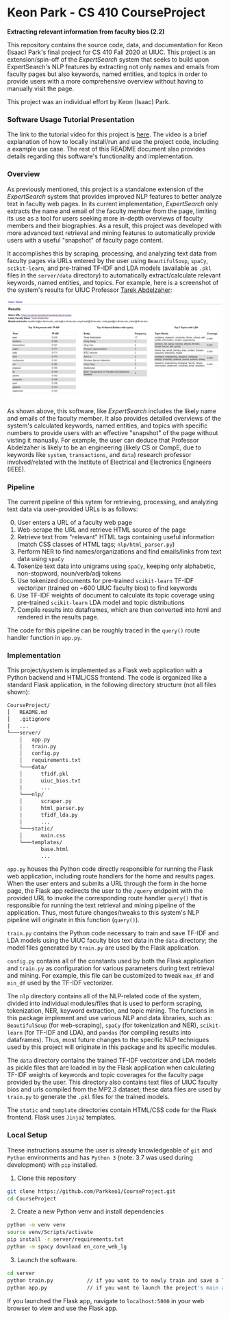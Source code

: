 # Keon Park - CS 410 CourseProject
**Extracting relevant information from faculty bios (2.2)**

This repository contains the source code, data, and documentation for Keon (Isaac) Park's final project for CS 410 Fall 2020 at UIUC. This project is an extension/spin-off of the *ExpertSearch* system that seeks to build upon ExpertSearch's NLP features by extracting not only names and emails from faculty pages but also keywords, named entities, and topics  in order to provide users with a more comprehensive overview without having to manually visit the page.

This project was an individual effort by Keon (Isaac) Park.

### Software Usage Tutorial Presentation

The link to the tutorial video for this project is [here](). The video is a brief explanation of how to locally install/run and use the project code, including a example use case. The rest of this README document also provides details regarding this software's functionality and implementation.

### Overview

As previously mentioned, this project is a standalone extension of the *ExpertSearch* system that provides improved NLP features to better analyze text in faculty web pages. In its current implementation, *ExpertSearch* only extracts the name and email of the faculty member from the page, limiting its use as a tool for users seeking more in-depth overviews of faculty members and their biographies. As a result, this project was developed with more advanced text retrieval and mining features to automatically provide users with a useful "snapshot" of faculty page content.

It accomplishes this by scraping, processing, and analyzing text data from faculty pages via URLs entered by the user using `BeautifulSoup`, `spaCy`, `scikit-learn`, and pre-trained TF-IDF and LDA models (available as `.pkl` files in the `server/data` directory) to automatically extract/calculate relevant keywords, named entities, and topics. For example, here is a screenshot of the system's results for UIUC Professor [Tarek Abdelzaher](https://cs.illinois.edu/about/people/all-faculty/zaher):

![Screenshot](https://raw.githubusercontent.com/Parkkeo1/CourseProject/main/project_example_image.PNG)

As shown above, this software, like *ExpertSearch* includes the likely name and emails of the faculty member. It also provides detailed overviews of the system's calculated keywords, named entities, and topics with specific numbers to provide users with an effective "snapshot" of the page without visting it manually. For example, the user can deduce that Professor Abdelzaher is likely to be an engineering (likely CS or CompE, due to keywords like `system`, `transactions`, and `data`) research professor involved/related with the Institute of Electrical and Electronics Engineers (IEEE).

### Pipeline

The current pipeline of this sytem for retrieving, processing, and analyzing text data via user-provided URLs is as follows:

0. User enters a URL of a faculty web page
1. Web-scrape the URL and retrieve HTML source of the page
2. Retrieve text from "relevant" HTML tags containing useful information (match CSS classes of HTML tags; `nlp/html_parser.py`)
3. Perform NER to find names/organizations and find emails/links from text data using `spaCy`
4. Tokenize text data into unigrams using `spaCy`, keeping only alphabetic, non-stopword, noun/verb/adj tokens
5. Use tokenized documents for pre-trained `scikit-learn` TF-IDF vectorizer (trained on ~600 UIUC faculty bios) to find keywords
6. Use TF-IDF weights of document to calculate its topic coverage using pre-trained `scikit-learn` LDA model and topic distributions
7. Compile results into dataframes, which are then converted into html and rendered in the results page.

The code for this pipeline can be roughly traced in the `query()` route handler function in `app.py`.

### Implementation

This project/system is implemented as a Flask web application with a Python backend and HTML/CSS frontend. The code is organized like a standard Flask application, in the following directory structure (not all files shown):

```
CourseProject/
│   README.md
│   .gitignore
|   ...
└───server/
    │   app.py
    │   train.py
    │   config.py
    │   requirements.txt
    └───data/
    │      tfidf.pkl
    |      uiuc_bios.txt
    |      ...
    └───nlp/
    │      scraper.py
    |      html_parser.py
    |      tfidf_lda.py
    |      ...
    └───static/
    │      main.css
    └───templates/
           base.html
           ...
```

`app.py` houses the Python code directly responsible for running the Flask web application, including route handlers for the home and results pages. When the user enters and submits a URL through the form in the home page, the Flask app redirects the user to the `/query` endpoint with the provided URL to invoke the corresponding route handler `query()` that is responsible for running the text retrieval and mining pipeline of the application. Thus, most future changes/tweaks to this system's NLP pipeline will originate in this function (`query()`).

`train.py` contains the Python code necessary to train and save TF-IDF and LDA models using the UIUC faculty bios text data in the `data` directory; the model files generated by `train.py` are used by the Flask application.

`config.py` contains all of the constants used by both the Flask application and `train.py` as configuration for various parameters during text retrieval and mining. For example, this file can be customized to tweak `max_df` and `min_df` used by the TF-IDF vectorizer.

The `nlp` directory contains all of the NLP-related code of the system, divided into individual modules/files that is used to perform scraping, tokenization, NER, keyword extraction, and topic mining. The functions in this package implement and use various NLP and data libraries, such as: `BeautifulSoup` (for web-scraping), `spaCy` (for tokenization and NER), `scikit-learn` (for TF-IDF and LDA), and `pandas` (for compiling results into dataframes). Thus, most future changes to the specific NLP techniques used by this project will originate in this package and its specific modules.

The `data` directory contains the trained TF-IDF vectorizer and LDA models as pickle files that are loaded in by the Flask application when calculating TF-IDF weights of keywords and topic coverages for the faculty page provided by the user. This directory also contains text files of UIUC faculty bios and urls compiled from the MP2.3 dataset; these data files are used by `train.py` to generate the `.pkl` files for the trained models.

The `static` and `template` directories contain HTML/CSS code for the Flask frontend. Flask uses `Jinja2` templates.

### Local Setup

These instructions assume the user is already knowledgeable of `git` and `Python` environments and has `Python 3` (note: 3.7 was used during development) with `pip` installed.

1. Clone this repository

```bash
git clone https://github.com/Parkkeo1/CourseProject.git
cd CourseProject
```

2. Create a new Python venv and install dependencies

```bash
python -m venv venv
source venv/Scripts/activate
pip install -r server/requirements.txt
python -m spacy download en_core_web_lg
```

3. Launch the software.

```bash
cd server
python train.py           // if you want to to newly train and save a TF-IDF and LDA model based on data/uiuc_bios.txt to be later used by the Flask app.
python app.py             // if you want to launch the project's main application, the Flask app.
```

If you launched the Flask app, navigate to `localhost:5000` in your web browser to view and use the Flask app.
